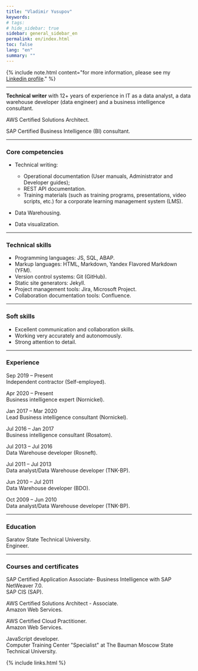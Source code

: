 ```yaml
---
title: "Vladimir Yusupov"
keywords: 
# tags:
# hide_sidebar: true
sidebar: general_sidebar_en
permalink: en/index.html
toc: false
lang: "en"
summary: ""
---
```


{% include note.html content="for more information, please see my [Linkedin profile](https://www.linkedin.com/in/vladimir-yusupov-sap-bi-consultant-technical-communicator/)." %}

***

**Technical writer** with 12+ years of experience in IT as a data analyst, a data warehouse developer (data engineer) and a business intelligence consultant. 

AWS Certified Solutions Architect.

SAP Certified Business Intelligence (BI) consultant.

***

### Core competencies

- Technical writing: 
    
    - Operational documentation (User manuals, Administrator and Developer guides);  
    - REST API documentation.
    - Training materials (such as training programs, presentations, video scripts, etc.) for a corporate learning management system (LMS).

- Data Warehousing.

- Data visualization.

***

### Technical skills

* Programming languages: JS, SQL, ABAP.
* Markup languages: HTML, Markdown, Yandex Flavored Markdown (YFM).
* Version control systems: Git (GitHub).
* Static site generators: Jekyll.
* Project management tools: Jira, Microsoft Project.
* Collaboration documentation tools: Confluence.

***

### Soft skills

* Excellent communication and collaboration skills.
* Working very accurately and autonomously.
* Strong attention to detail.

***

### Experience

Sep 2019 – Present <br/> Independent contractor (Self-employed).

Apr 2020 – Present <br/> Business intelligence expert (Nornickel).

Jan 2017 – Mar 2020  <br/> Lead Business intelligence consultant (Nornickel).

Jul 2016 – Jan 2017 <br/> Business intelligence consultant (Rosatom).

Jul 2013 – Jul 2016  <br/> Data Warehouse developer (Rosneft).

Jul 2011 – Jul 2013 <br/> Data analyst/Data Warehouse developer (TNK-BP).

Jun 2010 – Jul 2011 <br/> Data Warehouse developer (BDO).

Oct 2009 – Jun 2010 <br/> Data analyst/Data Warehouse developer (TNK-BP).

***

### Education

Saratov State Technical University. <br/> Engineer.

***

### Courses and certificates

SAP Certified Application Associate- Business Intelligence with SAP NetWeaver 7.0. <br/> SAP CIS (SAP).

AWS Certified Solutions Architect - Associate. <br/> Amazon Web Services.

AWS Certified Cloud Practitioner. <br/> Amazon Web Services.

JavaScript developer. <br/> Computer Training Center "Specialist" at The Bauman Moscow State Technical University.

{% include links.html %}
